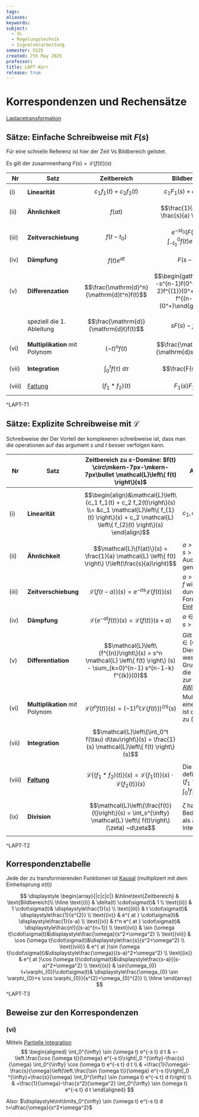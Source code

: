 ```yaml
---
tags: 
aliases: 
keywords: 
subject:
  - VL
  - Regelungstechnik
  - Signalverarbeitung
semester: SS25
created: 7th May 2025
professor: 
title: LAPT-Korr
release: true
---
```

	

# Korrespondenzen und Rechensätze

[Laplacetransformation](../Laplacetransformation.md)

## Sätze: Einfache Schreibweise mit $F(s)$

Für eine schnelle Referenz ist hier der Zeit Vs Bildbereich gelistet.

Es gilt der zusammenhang $F(s) = \mathcal{L}\left\{ f(t) \right\}(s)$

| Nr     | Satz                           | Zeitbereich                                | Bildbereich                                                                                      |
| ------ | ------------------------------ | ------------------------------------------ | ------------------------------------------------------------------------------------------------ |
| (i)    | **Linearität**                 | $$ c_{1}f_{1}(t) + c_{2}f_{2}(t) $$        | $$ c_{1}F_{1}(s) + c_{2}F_{2}(s) $$                                                              |
| (ii)   | **Ähnlichkeit**                | $$f(at)$$                                  | $$\frac{1}{a} F\left( \frac{s}{a} \right)$$                                                      |
| (iii)  | **Zeitverschiebung**           | $$f(t-t_{0})$$                             | $$e^{ -st_{0} }\left( F(s)  + \int _{-t_{0}}^0 f(t)e^{ -st } \mathrm{~d}t \right) $$             |
| (iv)   | **Dämpfung**                   | $$f(t)e^{ at }$$                           | $$F(s-a)$$                                                                                       |
| (v)    | **Differenzation**             | $$\frac{\mathrm{d}^n}{\mathrm{d}t^n}f(t)$$ | $$\begin{gather}s^nF(s) -s^{n-1}f(0^+)\\-s^{n-2}f^{(1)}(0^+) -\dots-f^{(n-1)}(0^+)\end{gather}$$ |
|        | speziell die 1. Ableitung      | $$\frac{\mathrm{d}}{\mathrm{d}t}f(t)$$     | $$sF(s)-f(0^+)$$                                                                                 |
| (vi)   | **Multiplikation** mit Polynom | $$(-t)^n f(t)$$                            | $$\frac{\mathrm{d}^n}{\mathrm{d}s^n}F(s)$$                                                       |
| (vii)  | **Integration**                | $$\int_{0}^{t}f(\tau) \mathrm{~d}\tau $$   | $$\frac{F(s)}{s}$$                                                                               |
| (viii) | [Faltung](../Faltung.md)       | $$(f_{1}*f_{2})(t)$$                       | $$F_{1}(s)F_{2}(s)$$                                                                             |
^LAPT-T1

## Sätze: Explizite Schreibweise mit $\mathcal{L}$

Schreibweise der Der Vorteil der komplexeren schreibweise ist, dass man die operationen auf das argument $s$ und $t$ besser verfolgen kann.

| Nr     | Satz                           | Zeitbereich zu $s$-Domäne: $f(t) \circ\mkern-7px-\mkern-7px\bullet \mathcal{L}\left\{ f(t) \right\}(s)$                                                                            | Anmerkungen                                                                                                                                                         |
| ------ | ------------------------------ | ---------------------------------------------------------------------------------------------------------------------------------------------------------------------------------- | ------------------------------------------------------------------------------------------------------------------------------------------------------------------- |
| (i)    | **Linearität**                 | $$\begin{align}&\mathcal{L}\left\{c_1 f_1(t) + c_2 f_2(t)\right\}(s) \\= &c_1 \mathcal{L}\left\{ f_{1}(t) \right\}(s) + c_2 \mathcal{L} \left\{ f_{2}(t) \right\}(s) \end{align}$$ | $c_1, c_2 \in \mathbb{R}$                                                                                                                                           |
| (ii)   | **Ähnlichkeit**                | $$\mathcal{L}\{f(at)\}(s) = \frac{1}{a} \mathcal{L} \left\{ f(t) \right\} \!\left(\frac{s}{a}\right)$$                                                                             | $a > 0$<br>$s > a$<br>Auch Streckung genannt                                                                                                                        |
| (iii)  | **Zeitverschiebung**           | $$\mathcal{L}\{f(t-a)\}(s) = e^{-a s} \mathcal{L} \left\{ f(t) \right\} (s)$$                                                                                                      | $a > 0$<br>$f$ wird für $t < 0$ durch $0$ fortgesetzt.<br>Formal mit dem [Einheitssprung](Einheitssprungfunktion.md) $\sigma(t)$.                                   |
| (iv)   | **Dämpfung**                   | $$\mathcal{L}\left\{e^{-a t} f(t)\right\}(s) = \mathcal{L} \left\{ f(t) \right\} (s+a)$$                                                                                           | $a \in \mathbb{R}$<br>$s > \alpha - a$                                                                                                                              |
| (v)    | **Differentiation**            | $$\mathcal{L}\left\{f^{(n)}\right\}(s) = s^n \mathcal{L} \left\{ f(t) \right\} (s) - \sum_{k=0}^{n-1} s^{n-1-k} f^{(k)}(0)$$                                                       | Gilt für $f(t) \in C^n, t \in[0, \infty)$. <br>Dies ist eine wesentliche Grundlage für<br>die Anwendbarkeit zur Lösung von [AWP](../../Mathematik/Analysis/GDGL.md) |
| (vi)   | **Multiplikation** mit Polynom | $$\mathcal{L}\left\{t^n f(t)\right\}(s) = (-1)^n (\mathcal{L} \left\{ f(t) \right\} )^{(n)}(s)$$                                                                                   | Multiplikation mit einem Polynom<br>ist der Gegensatz zu (iv)                                                                                                       |
| (vii)  | **Integration**                | $$\mathcal{L}\left\{\int_0^t f(\tau) d\tau\right\}(s) = \frac{1}{s} \mathcal{L}\left\{ f(t) \right\} (s)$$                                                                         |                                                                                                                                                                     |
| (viii) | **[Faltung](Faltung.md)**      | $$\mathcal{L}\left\{(f_1 * f_2)(t)\right\}(s) = \mathcal{L} \left\{ f_{1}(t) \right\}(s) \cdot \mathcal{L}\left\{ f_{2}(t) \right\}(s)$$                                           | Die Faltung ist definiert durch <br>$\left(f_1 * f_2\right)(t) := \int_0^t f_1(t-\tau) f_2(\tau) d\tau$                                                             |
| (ix)   | **Division**                   | $$\mathcal{L}\left\{\frac{f(t)}{t}\right\}(s) = \int_s^{\infty} \mathcal{L} \left\{ f(t)\right\}  (\zeta) ~d\zeta$$                                                                | $\zeta$ hat hier nur eine Bedeutung<br>als andere Integrationsvariable                                                                                              |
^LAPT-T2

## Korrespondenztabelle

Jede der zu transformierenden Funktionen ist [Kausal](Kausalität.md) (multiplizert mit dem Einheitsprung $\sigma(t)$)

$$
\displaystyle
\begin{array}{|c|c|c|}
&\hline\text{Zeitbereich} & \text{Bildbereich}\\
\hline
\text{(i)} & \delta(t) \cdot\sigma(t)& 1 \\
\text{(ii)} & 1 \cdot\sigma(t)& \displaystyle\frac{1}{s} \\
\text{(iii)} & t \cdot\sigma(t)& \displaystyle\frac{1}{s^{2}} \\
\text{(iv)} & e^{ at } \cdot\sigma(t)& \displaystyle\frac{1}{s-a} \\
\text{(v)} & t^n e^{ at } \cdot\sigma(t)& \displaystyle\frac{n!}{(s-a)^{n+1}} \\
\text{(vi)} & \sin (\omega t)\cdot\sigma(t)&\displaystyle\frac{\omega}{s^2+\omega^2} \\
\text{(vii)} & \cos (\omega t)\cdot\sigma(t)&\displaystyle\frac{s}{s^2+\omega^2} \\
\text{(viii)} & e^{ at }\sin (\omega t)\cdot\sigma(t)&\displaystyle\frac{\omega}{(s-a)^2+\omega^2} \\
\text{(ix)} & e^{ at }\cos (\omega t)\cdot\sigma(t)&\displaystyle\frac{s-a}{(s-a)^2+\omega^2} \\
\text{(x)} & \sin(\omega_{0} t+\varphi_{0})\cdot\sigma(t)& \displaystyle\frac{\omega_{0} \sin \varphi_{0}+s \cos \varphi_{0}}{s^{2}+\omega_{0}^{2}} \\
\hline
\end{array}
$$
^LAPT-T3

## Beweise zur den Korrespondenzen

### (vi)

Mittels [Partielle Integration](../../Mathematik/Analysis/Partielle%20Integration.md)
$$
\begin{aligned}
\int_0^{\infty} \sin (\omega t) e^{-s t} d t & =-\left.\frac{\cos (\omega t)}{\omega} e^{-s t}\right|_0 ^{\infty}-\frac{s}{\omega} \int_0^{\infty} \cos (\omega t) e^{-s t} d t \\
& =\frac{1}{\omega}-\frac{s}{\omega}\left(\left.\frac{\sin (\omega t)}{\omega} e^{-s t}\right|_0 ^{\infty}+\frac{s}{\omega} \int_0^{\infty} \sin (\omega t) e^{-s t} d t\right) \\
& =\frac{1}{\omega}-\frac{s^2}{\omega^2} \int_0^{\infty} \sin (\omega t) e^{-s t} d t
\end{aligned}
$$

Also: $\displaystyle\int\limits_0^{\infty} \sin (\omega t) e^{-s t} d t=\dfrac{\omega}{s^2+\omega^2}$